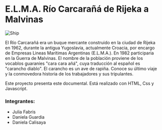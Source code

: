 # E.L.M.A. **Río Carcarañá** de Rijeka a Malvinas

![Ship](/public/img/shipGif.gif)

El Río Carcarañá era un buque mercante construido en la ciudad de Rijeka en 1962,
durante la antigua Yugoslavia, actualmente Croacia, por encargo de Empresas
Lineas Marítimas Argentinas (E.L.M.A.). En 1982 participaria en la Guerra de Malvinas.
El nombre de la población proviene de los vocablos guaraníes "cara cara añá", cuya traducción al español es "carancho diablo". El carancho es un ave de rapiña.
Conoce su último viaje y la conmovedora historia de los trabajadores y sus tripulantes.

Este proyecto presenta este documental. Está realizado con HTML, Css y Javascript.

### Integrantes:

- Julia Fabris
- Daniela Guardia
- Daniela Calisaya